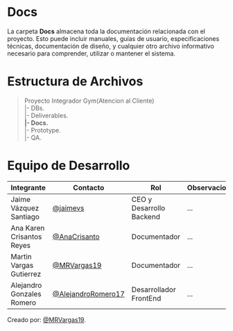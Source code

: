  
 # Docs
La carpeta **Docs** almacena toda la documentación relacionada con el proyecto. Esto puede incluir manuales, guías de usuario, especificaciones técnicas, documentación de diseño, y cualquier otro archivo informativo necesario para comprender, utilizar o mantener el sistema.
# Estructura de Archivos
>Proyecto Integrador Gym(Atencion al Cliente)<br>
>|- DBs.<br>
>|- Deliverables.<br>
>**|- Docs.**<br>
>|- Prototype.<br>
>|- QA.<br>

# Equipo de Desarrollo

|Integrante|Contacto|Rol|Observaciones|
|----------|--------|---|-------------|
|Jaime Vázquez Santiago|[@jaimevs](https://github.com/jaimevs)|CEO y Desarrollo Backend|...|
|Ana Karen Crisantos Reyes|[@AnaCrisanto](https://github.com/AnaCrisanto)|Documentador|...|
|Martin Vargas Gutierrez|[@MRVargas19](https://github.com/MRVargas19)|Documentador|...|
|Alejandro Gonzales Romero|[@AlejandroRomero17](https://github.com/AlejandroRomero17)|Desarrollador FrontEnd|...|

Creado por: [@MRVargas19](https://github.com/MRVargas19).